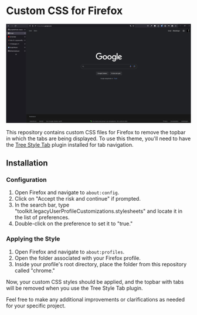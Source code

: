# Custom CSS for Firefox

![Cover](cover.jpg)

This repository contains custom CSS files for Firefox to remove the topbar in which the tabs are being displayed. To use this theme, you'll need to have the [Tree Style Tab](https://addons.mozilla.org/en-US/firefox/addon/tree-style-tab/) plugin installed for tab navigation.

## Installation

### Configuration

1. Open Firefox and navigate to `about:config`.
2. Click on "Accept the risk and continue" if prompted.
3. In the search bar, type "toolkit.legacyUserProfileCustomizations.stylesheets" and locate it in the list of preferences.
4. Double-click on the preference to set it to "true."

### Applying the Style

1. Open Firefox and navigate to `about:profiles`.
2. Open the folder associated with your Firefox profile.
3. Inside your profile's root directory, place the folder from this repository called "chrome."

Now, your custom CSS styles should be applied, and the topbar with tabs will be removed when you use the Tree Style Tab plugin.

Feel free to make any additional improvements or clarifications as needed for your specific project.
